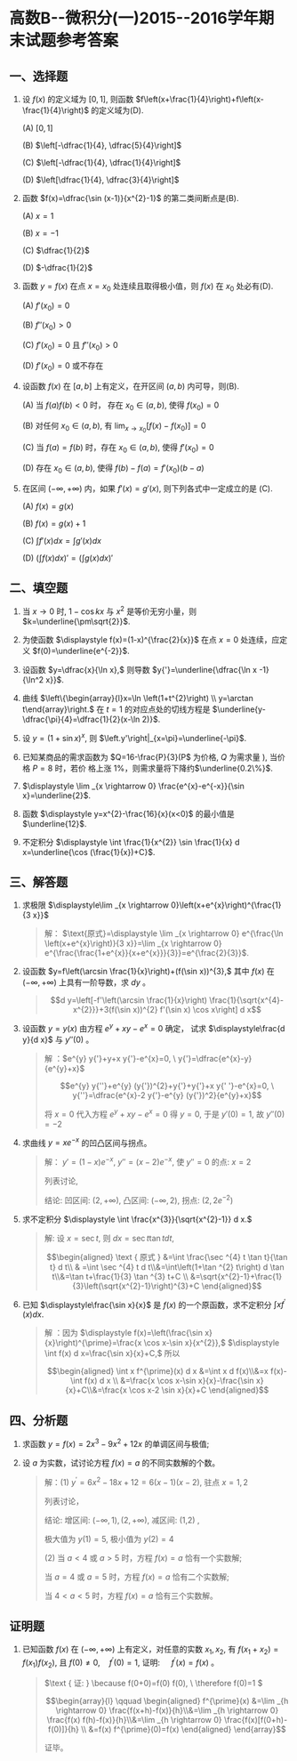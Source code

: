 # 高数B--微积分(一)2015--2016学年期末试题参考答案

## 一、选择题

1. 设 $f(x)$ 的定义域为 $[0,1],$ 则函数 $f\left(x+\frac{1}{4}\right)+f\left(x-\frac{1}{4}\right)$ 的定义域为(D).

   (A) $[0,1]$ 

   (B) $\left[-\dfrac{1}{4}, \dfrac{5}{4}\right]$

   (C) $\left[-\dfrac{1}{4}, \dfrac{1}{4}\right]$

   (D) $\left[\dfrac{1}{4}, \dfrac{3}{4}\right]$

   

2. 函数 $f(x)=\dfrac{\sin (x-1)}{x^{2}-1}$ 的第二类间断点是(B).

   (A) $x=1$

   (B) $x=-1$

   (C) $\dfrac{1}{2}$

   (D) $-\dfrac{1}{2}$

   

3. 函数 $y=f(x)$ 在点 $x=x_{0}$ 处连续且取得极小值，则 $f(x)$ 在 $x_{0}$ 处必有(D).

   (A) $f{'}\left(x_{0}\right)=0$

   (B) $f{' '}\left(x_{0}\right)>0$

   (C) $f{'}\left(x_{0}\right)=0$ 且 $f{' '}\left(x_{0}\right)>0$

   (D) $f{'}\left(x_{0}\right)=0$ 或不存在

   

4. 设函数 $f(x)$ 在 $[a, b]$ 上有定义，在开区间 $(a, b)$ 内可导，则(B).

   (A) 当 $f(a) f(b)<0$ 时， 存在 $x_{0} \in(a, b),$ 使得 $f\left(x_{0}\right)=0$

   (B) 对任何 $x_{0} \in(a, b),$ 有 $\displaystyle \lim _{x \rightarrow x_{0}}\left[f(x)-f\left(x_{0}\right)\right]=0$

   (C) 当 $f(a)=f(b)$ 时，存在 $x_{0} \in(a, b),$ 使得 $f'\left(x_{0}\right)=0$

   (D) 存在 $x_{0} \in(a, b),$ 使得 $f(b)-f(a)=f' \left(x_{0}\right)(b-a)$

   

5. 在区间 $(-\infty,+\infty)$ 内，如果 $f'(x)=g'(x),$ 则下列各式中一定成立的是 (C).

   (A) $f(x)=g(x)$

   (B) $f(x)=g(x)+1$

   (C) $\int f'(x) d x=\int g'(x) d x$

   (D) $\left(\int f(x) d x\right)'=\left(\int g(x) d x\right)'$

## 二、填空题

1. 当 $x \rightarrow 0$ 时, $1-\cos k x$ 与 $x^{2}$ 是等价无穷小量，则 $k=\underline{\pm\sqrt{2}}$.

   

2. 为使函数 $\displaystyle f(x)=(1-x)^{\frac{2}{x}}$ 在点 $x=0$ 处连续，应定义 $f(0)=\underline{e^{-2}}$.

   

3. 设函数 $y=\dfrac{x}{\ln x},$ 则导数 $y{'}=\underline{\dfrac{\ln x -1}{\ln^2 x}}$.

   

4. 曲线 $\left\{\begin{array}{l}x=\ln \left(1+t^{2}\right) \\ y=\arctan t\end{array}\right.$ 在 $t=1$ 的对应点处的切线方程是 $\underline{y-\dfrac{\pi}{4}=\dfrac{1}{2}(x-\ln 2)}$.

   

5. 设 $y=(1+\sin x)^{x},$ 则 $\left.y'\right|_{x=\pi}=\underline{-\pi}$.

   

6. 已知某商品的需求函数为 $Q=16-\frac{P}{3}(P$ 为价格, $Q$ 为需求量 $),$ 当价格 $P=8$ 时，若价 格上涨 1%，则需求量将下降约$\underline{0.2\%}$.

   

7. $\displaystyle \lim _{x \rightarrow 0} \frac{e^{x}-e^{-x}}{\sin x}=\underline{2}$.

   

8. 函数 $\displaystyle y=x^{2}-\frac{16}{x}(x<0)$ 的最小值是$\underline{12}$.

   

9. 不定积分 $\displaystyle \int \frac{1}{x^{2}} \sin \frac{1}{x} d x=\underline{\cos (\frac{1}{x})+C}$.

## 三、解答题



1. 求极限 $\displaystyle\lim _{x \rightarrow 0}\left(x+e^{x}\right)^{\frac{1}{3 x}}$

   > 解： $\text{原式}=\displaystyle \lim _{x \rightarrow 0} e^{\frac{\ln \left(x+e^{x}\right)}{3 x}}=\lim _{x \rightarrow 0} e^{\frac{\frac{1+e^{x}}{x+e^{x}}}{3}}=e^{\frac{2}{3}}$.

2. 设函数 $y=f\left(\arcsin \frac{1}{x}\right)+(f(\sin x))^{3},$ 其中 $f(x)$ 在 $(-\infty,+\infty)$ 上具有一阶导数，求 $d y$ 。

   > $$d y=\left[-f'\left(\arcsin \frac{1}{x}\right) \frac{1}{\sqrt{x^{4}-x^{2}}}+3(f(\sin x))^{2} f'(\sin x) \cos x\right] d x$$

3. 设函数 $y=y(x)$ 由方程 $e^{y}+x y-e^{x}=0$ 确定， 试求 $\displaystyle\frac{d y}{d x}$ 与 $y{' '}(0)$ 。

   > 解 ：$e^{y} y{'}+y+x y{'}-e^{x}=0, \ y{'}=\dfrac{e^{x}-y}{e^{y}+x}$
   >
   > $$e^{y} y{''}+e^{y} (y{'})^{2}+y{'}+y{'}+x y{' '}-e^{x}=0, \ y{''}=\dfrac{e^{x}-2 y{'}-e^{y} (y{'})^2}{e^{y}+x}$$
   >
   > 将 $x=0$ 代入方程 $e^{y}+x y-e^{x}=0$ 得 $y=0,$ 于是 $y'(0)=1$, 故 $y{' '}(0)=-2$
   
4. 求曲线 $y=x e^{-x}$ 的凹凸区间与拐点。

   > 解： $y'=(1-x) e^{-x}, \ y{' '}=(x-2) e^{-x},$ 使 $y{' '}=0$ 的点: $x=2$
   >
   > 列表讨论, 
   >
   > 结论: 凹区间: $(2,+\infty),$ 凸区间: $(-\infty, 2),$ 拐点: $\left(2,2 e^{-2}\right)$ 

5. 求不定积分 $\displaystyle \int \frac{x^{3}}{\sqrt{x^{2}-1}} d x.$

   > 解: 设 $x=\sec t,$ 则 $d x=\sec t \tan t d t,$ 
   >
   > $$\begin{aligned}
   > \text { 原式 } &=\int \frac{\sec ^{4} t \tan t}{\tan t} d t\\ & =\int \sec ^{4} t d t\\&=\int\left(1+\tan ^{2} t\right) d \tan t\\&=\tan t+\frac{1}{3} \tan ^{3} t+C \\
   > &=\sqrt{x^{2}-1}+\frac{1}{3}\left(\sqrt{x^{2}-1}\right)^{3}+C
   > \end{aligned}$$
   
6. 已知 $\displaystyle\frac{\sin x}{x}$ 是 $f(x)$ 的一个原函数，求不定积分 $\displaystyle\int x f^{\prime}(x) d x.$ 

   > 解 ：因为 $\displaystyle f(x)=\left(\frac{\sin x}{x}\right)^{\prime}=\frac{x \cos x-\sin x}{x^{2}},$ $\displaystyle \int f(x) d x=\frac{\sin x}{x}+C,$ 所以
   >
   > $$\begin{aligned}
   > \int x f^{\prime}(x) d x &=\int x d f(x)\\&=x f(x)-\int f(x) d x \\
   > &=\frac{x \cos x-\sin x}{x}-\frac{\sin x}{x}+C\\&=\frac{x \cos x-2 \sin x}{x}+C
   > \end{aligned}$$

## 四、分析题

1.  求函数 $y=f(x)=2 x^{3}-9 x^{2}+12 x$ 的单调区间与极值;

2. 设 $a$ 为实数，试讨论方程 $f(x)=a$ 的不同实数解的个数。

   > 解：(1) $y^{\prime}=6 x^{2}-18 x+12=6(x-1)(x-2),$ 驻点 $x=1,2$
   >
   > 列表讨论，
   >
   > 结论: 增区间: $(-\infty, 1),(2,+\infty),$ 减区间: (1,2) , 
   >
   > 极大值为 $y(1)=5,$ 极小值为 $y(2)=4$
   >
   > (2) 当 $a<4$ 或 $a>5$ 时，方程 $f(x)=a$ 恰有一个实数解; 
   >
   > 当 $a=4$ 或 $a=5$ 时，方程 $f(x)=a$ 恰有二个实数解; 
   >
   > 当 $4<a<5$ 时，方程 $f(x)=a$ 恰有三个实数解。

## 证明题

1. 已知函数 $f(x)$ 在 $(-\infty,+\infty)$ 上有定义，对任意的实数 $x_{1}, x_{2},$ 有 $f\left(x_{1}+x_{2}\right)=f\left(x_{1}\right) f\left(x_{2}\right)$, 且 $f(0) \neq 0, \quad f^{\prime}(0)=1,$ 证明: $\quad f^{\prime}(x)=f(x)$ 。

   > $\text { 证: } \because f(0+0)=f(0) f(0), \ \therefore f(0)=1 $
   >
   > $$\begin{array}{l}
   > \qquad \begin{aligned}
   > f^{\prime}(x) &=\lim _{h \rightarrow 0} \frac{f(x+h)-f(x)}{h}\\&=\lim _{h \rightarrow 0} \frac{f(x) f(h)-f(x)}{h}\\&=\lim _{h \rightarrow 0} \frac{f(x)[f(0+h)-f(0)]}{h} \\
   > &=f(x) f^{\prime}(0)=f(x)
   > \end{aligned}
   > \end{array}$$
   > 
   > 证毕。



